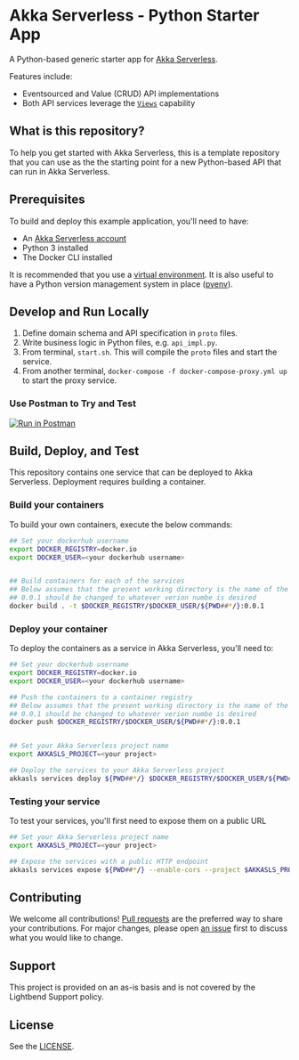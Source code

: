 # Akka Serverless - Python Starter App

A Python-based generic starter app for [Akka Serverless](https://developer.lightbend.com/docs/akka-serverless/).

Features include:

* Eventsourced and Value (CRUD) API implementations
* Both API services leverage the [`Views`](https://developer.lightbend.com/docs/akka-serverless/javascript/views.html) capability

## What is this repository?

To help you get started with Akka Serverless, this is a template repository that you can use as the the starting point for a new Python-based API that can run in Akka Serverless.

## Prerequisites

To build and deploy this example application, you'll need to have:

* An [Akka Serverless account](https://developer.lightbend.com/docs/akka-serverless/getting-started/lightbend-account.html)
* Python 3 installed
* The Docker CLI installed

It is recommended that you use a [virtual environment](https://docs.python.org/3/library/venv.html). It is also useful to have a Python version management system in place ([pyenv](https://github.com/pyenv/pyenv)).

## Develop and Run Locally

1. Define domain schema and API specification in `proto` files.
2. Write business logic in Python files, e.g. `api_impl.py`.
3. From terminal, `start.sh`. This will compile the `proto` files and start the service.
4. From another terminal, `docker-compose -f docker-compose-proxy.yml up` to start the proxy service.

### Use Postman to Try and Test

[![Run in Postman](https://run.pstmn.io/button.svg)](https://app.getpostman.com/run-collection/34862-7c169b10-366f-4e72-aff4-8188e0a96d1b?action=collection%2Ffork&collection-url=entityId%3D34862-7c169b10-366f-4e72-aff4-8188e0a96d1b%26entityType%3Dcollection%26workspaceId%3Ddee50495-76e5-4399-afea-21035ae2759d#?env%5BAkka%20Serverless%5D=W3sia2V5IjoiYXBpSG9zdCIsInZhbHVlIjoibG9jYWxob3N0OjkwMDAiLCJlbmFibGVkIjp0cnVlfSx7ImtleSI6InRscyIsInZhbHVlIjoiaHR0cCIsImVuYWJsZWQiOnRydWV9XQ==)

## Build, Deploy, and Test

This repository contains one service that can be deployed to Akka Serverless. Deployment requires building a container.

### Build your containers

To build your own containers, execute the below commands:

```bash
## Set your dockerhub username
export DOCKER_REGISTRY=docker.io
export DOCKER_USER=<your dockerhub username>


## Build containers for each of the services
## Below assumes that the present working directory is the name of the container you want
## 0.0.1 should be changed to whatever verion numbe is desired
docker build . -t $DOCKER_REGISTRY/$DOCKER_USER/${PWD##*/}:0.0.1

```

### Deploy your container

To deploy the containers as a service in Akka Serverless, you'll need to:

```bash
## Set your dockerhub username
export DOCKER_REGISTRY=docker.io
export DOCKER_USER=<your dockerhub username>

## Push the containers to a container registry
## Below assumes that the present working directory is the name of the container you want
## 0.0.1 should be changed to whatever verion numbe is desired
docker push $DOCKER_REGISTRY/$DOCKER_USER/${PWD##*/}:0.0.1


## Set your Akka Serverless project name
export AKKASLS_PROJECT=<your project>

## Deploy the services to your Akka Serverless project
akkasls services deploy ${PWD##*/} $DOCKER_REGISTRY/$DOCKER_USER/${PWD##*/}:0.0.1 --project $AKKASLS_PROJECT

```

### Testing your service

To test your services, you'll first need to expose them on a public URL

```bash
## Set your Akka Serverless project name
export AKKASLS_PROJECT=<your project>

## Expose the services with a public HTTP endpoint
akkasls services expose ${PWD##*/} --enable-cors --project $AKKASLS_PROJECT
```


## Contributing

We welcome all contributions! [Pull requests](https://github.com/jpollock/akka-serverless-starter-python/pulls) are the preferred way to share your contributions. For major changes, please open [an issue](https://github.com/jpollock/akka-serverless-starter-python/issues) first to discuss what you would like to change.

## Support

This project is provided on an as-is basis and is not covered by the Lightbend Support policy.

## License

See the [LICENSE](./LICENSE).